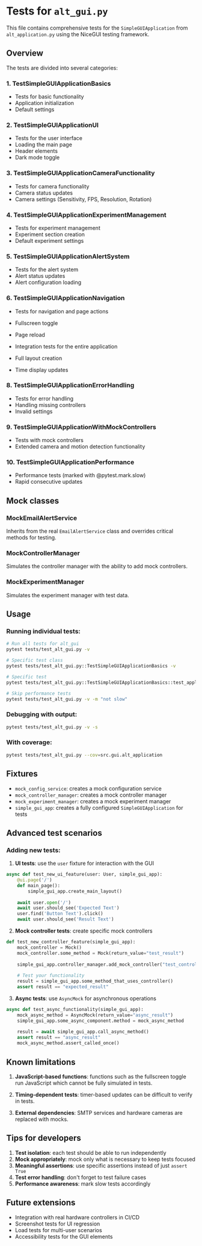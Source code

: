 # Tests for ``alt_gui.py``

This file contains comprehensive tests for the ``SimpleGUIApplication`` from
``alt_application.py`` using the NiceGUI testing framework.

## Overview

The tests are divided into several categories:

### 1. TestSimpleGUIApplicationBasics
- Tests for basic functionality
- Application initialization
- Default settings

### 2. TestSimpleGUIApplicationUI
- Tests for the user interface
- Loading the main page
- Header elements
- Dark mode toggle

### 3. TestSimpleGUIApplicationCameraFunctionality
- Tests for camera functionality
- Camera status updates
- Camera settings (Sensitivity, FPS, Resolution, Rotation)

### 4. TestSimpleGUIApplicationExperimentManagement
- Tests for experiment management
- Experiment section creation
- Default experiment settings

### 5. TestSimpleGUIApplicationAlertSystem
- Tests for the alert system
- Alert status updates
- Alert configuration loading

### 6. TestSimpleGUIApplicationNavigation
- Tests for navigation and page actions
- Fullscreen toggle
- Page reload

- Integration tests for the entire application
- Full layout creation
- Time display updates

### 8. TestSimpleGUIApplicationErrorHandling
- Tests for error handling
- Handling missing controllers
- Invalid settings

### 9. TestSimpleGUIApplicationWithMockControllers
- Tests with mock controllers
- Extended camera and motion detection functionality

### 10. TestSimpleGUIApplicationPerformance
- Performance tests (marked with @pytest.mark.slow)
- Rapid consecutive updates

## Mock classes

### MockEmailAlertService
Inherits from the real ``EmailAlertService`` class and overrides critical methods for testing.

### MockControllerManager
Simulates the controller manager with the ability to add mock controllers.

### MockExperimentManager
Simulates the experiment manager with test data.

## Usage

### Running individual tests:
```bash
# Run all tests for alt_gui
pytest tests/test_alt_gui.py -v

# Specific test class
pytest tests/test_alt_gui.py::TestSimpleGUIApplicationBasics -v

# Specific test
pytest tests/test_alt_gui.py::TestSimpleGUIApplicationBasics::test_application_initialization -v

# Skip performance tests
pytest tests/test_alt_gui.py -v -m "not slow"
```

### Debugging with output:
```bash
pytest tests/test_alt_gui.py -v -s
```

### With coverage:
```bash
pytest tests/test_alt_gui.py --cov=src.gui.alt_application
```

## Fixtures

- `mock_config_service`: creates a mock configuration service
- `mock_controller_manager`: creates a mock controller manager
- `mock_experiment_manager`: creates a mock experiment manager
- `simple_gui_app`: creates a fully configured ``SimpleGUIApplication`` for tests

## Advanced test scenarios

### Adding new tests:

1. **UI tests**: use the `user` fixture for interaction with the GUI
```python
async def test_new_ui_feature(user: User, simple_gui_app):
    @ui.page('/')
    def main_page():
        simple_gui_app.create_main_layout()
    
    await user.open('/')
    await user.should_see('Expected Text')
    user.find('Button Text').click()
    await user.should_see('Result Text')
```

2. **Mock controller tests**: create specific mock controllers
```python
def test_new_controller_feature(simple_gui_app):
    mock_controller = Mock()
    mock_controller.some_method = Mock(return_value="test_result")
    
    simple_gui_app.controller_manager.add_mock_controller("test_controller", mock_controller)
    
    # Test your functionality
    result = simple_gui_app.some_method_that_uses_controller()
    assert result == "expected_result"
```

3. **Async tests**: use ``AsyncMock`` for asynchronous operations
```python
async def test_async_functionality(simple_gui_app):
    mock_async_method = AsyncMock(return_value="async_result")
    simple_gui_app.some_async_component.method = mock_async_method
    
    result = await simple_gui_app.call_async_method()
    assert result == "async_result"
    mock_async_method.assert_called_once()
```

## Known limitations

1. **JavaScript-based functions**: functions such as the fullscreen toggle run JavaScript which cannot be fully simulated in tests.

2. **Timing-dependent tests**: timer-based updates can be difficult to verify in tests.

3. **External dependencies**: SMTP services and hardware cameras are replaced with mocks.

## Tips for developers

1. **Test isolation**: each test should be able to run independently
2. **Mock appropriately**: mock only what is necessary to keep tests focused
3. **Meaningful assertions**: use specific assertions instead of just `assert True`
4. **Test error handling**: don't forget to test failure cases
5. **Performance awareness**: mark slow tests accordingly

## Future extensions

- Integration with real hardware controllers in CI/CD
- Screenshot tests for UI regression
- Load tests for multi-user scenarios
- Accessibility tests for the GUI elements
